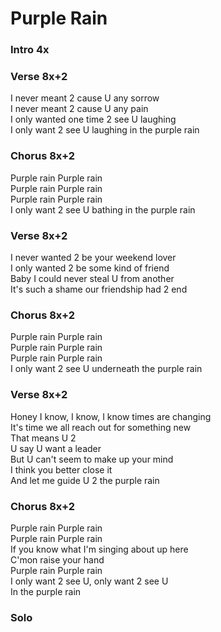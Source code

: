 # Purple Rain


### Intro  4x

### Verse  8x+2
I never meant 2 cause U any sorrow  
I never meant 2 cause U any pain  
I only wanted one time 2 see U laughing  
I only want 2 see U laughing in the purple rain  

### Chorus  8x+2
Purple rain Purple rain  
Purple rain Purple rain  
Purple rain Purple rain  
I only want 2 see U bathing in the purple rain  

### Verse  8x+2
I never wanted 2 be your weekend lover  
I only wanted 2 be some kind of friend  
Baby I could never steal U from another  
It's such a shame our friendship had 2 end  

### Chorus  8x+2
Purple rain Purple rain  
Purple rain Purple rain  
Purple rain Purple rain  
I only want 2 see U underneath the purple rain  

### Verse  8x+2
Honey I know, I know, I know times are changing  
It's time we all reach out for something new  
That means U 2  
U say U want a leader  
But U can't seem to make up your mind  
I think you better close it  
And let me guide U 2 the purple rain  

### Chorus  8x+2
Purple rain Purple rain  
Purple rain Purple rain  
If you know what I'm singing about up here  
C'mon raise your hand  
Purple rain Purple rain  
I only want 2 see U, only want 2 see U  
In the purple rain

### Solo  